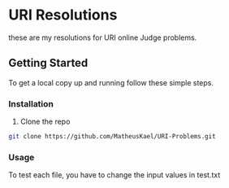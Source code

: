 # URI Resolutions

these are my resolutions for URI online Judge problems.

## Getting Started

To get a local copy up and running follow these simple steps.

### Installation

1. Clone the repo

```sh
git clone https://github.com/MatheusKael/URI-Problems.git
```

### Usage

To test each file, you have to change the input values in test.txt
